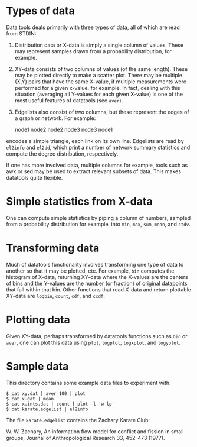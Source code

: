 Types of data
=============

Data tools deals primarily with three types of data, all of which are read from
STDIN:
    
1. Distribution data or X-data is simply a single column of values.  These may
represent samples drawn from a probability distribution, for example.

2. XY-data consists of two columns of values (of the same length).  These may
be plotted directly to make a scatter plot.  There may be multiple (X,Y)
pairs that have the same X-value, if multiple measurements were performed
for a given x-value, for example.  In fact, dealing with this situation
(averaging all Y-values for each given X-value) is one of the most useful
features of datatools (see `aver`).

3. Edgelists also consist of two columns, but these represent the edges of a
graph or network.  For example:
    
    node1  node2
    node2  node3
    node3  node1
    
encodes a simple triangle, each link on its own line.  Edgelists are read by
`el2info` and `el2dd`, which print a number of network summary statistics
and compute the degree distribution, respectively.

 If one has more involved data, multiple columns for example, tools such as awk
 or sed may be used to extract relevant subsets of data.  This makes datatools
 quite flexible.


Simple statistics from X-data
=============================

One can compute simple statistics by piping a column of numbers, sampled from a
probability distribution for example, into `min`, `max`, `sum`, `mean`, and
`stdv`. 


Transforming data
=================

Much of datatools functionality involves transforming one type of data to
another so that it may be plotted, etc.  For example, `bin` computes the
histogram of X-data, returning XY-data where the X-values are the centers of
bins and the Y-values are the number (or fraction) of original datapoints that
fall within that bin.  Other functions that read X-data and return plottable
XY-data are `logbin`, `count`, `cdf`, and `ccdf`.


Plotting data
=============

Given XY-data, perhaps transformed by datatools functions such as `bin` or `aver`,
one can plot this data using `plot`, `logplot`, `logxplot`, and `logyplot`.


Sample data
===========

This directory contains some example data files to experiment with.

    $ cat xy.dat | aver 100 | plot
    $ cat x.dat | mean
    $ cat x.ints.dat | count | plot -l 'w lp'
    $ cat karate.edgelist | el2info

The file `karate.edgelist` contains the Zachary Karate Club:

W. W. Zachary, An information flow model for conflict and fission in small
groups, Journal of Anthropological Research 33, 452-473 (1977).


